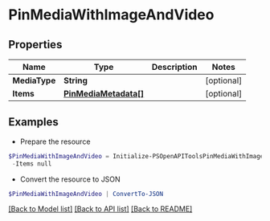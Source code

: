 # PinMediaWithImageAndVideo
## Properties

Name | Type | Description | Notes
------------ | ------------- | ------------- | -------------
**MediaType** | **String** |  | [optional] 
**Items** | [**PinMediaMetadata[]**](PinMediaMetadata.md) |  | [optional] 

## Examples

- Prepare the resource
```powershell
$PinMediaWithImageAndVideo = Initialize-PSOpenAPIToolsPinMediaWithImageAndVideo  -MediaType null `
 -Items null
```

- Convert the resource to JSON
```powershell
$PinMediaWithImageAndVideo | ConvertTo-JSON
```

[[Back to Model list]](../README.md#documentation-for-models) [[Back to API list]](../README.md#documentation-for-api-endpoints) [[Back to README]](../README.md)

